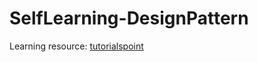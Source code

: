 # SelfLearning-DesignPattern

Learning resource: [tutorialspoint](https://www.tutorialspoint.com/design_pattern/index.htm)
